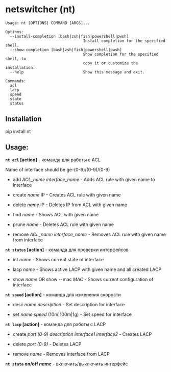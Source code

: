 # netswitcher (nt)

```console
Usage: nt [OPTIONS] COMMAND [ARGS]...

Options:
  --install-completion [bash|zsh|fish|powershell|pwsh]
                                  Install completion for the specified shell.
  --show-completion [bash|zsh|fish|powershell|pwsh]
                                  Show completion for the specified shell, to
                                  copy it or customize the installation.
  --help                          Show this message and exit.

Commands:
  acl
  lacp
  speed
  state
  status
```

## Installation
pip install nt

## Usage:
**`nt acl` [action]** - команда для работы с ACL

Name of interface should be ge-(0-9)/(0-9)/(0-9)

- add     *ACL_name* *interface_name* - Adds ACL rule with given name to interface

- create  *name* IP - Creates ACL rule with given name

- delete  *name* IP - Deletes IP from ACL with given name

- find    *name* - Shows ACL with given name

- prune   *name* - Deletes ACL rule with given name

- remove  *ACL_name* *interface_name* - Removes ACL rule with given name from interface


**`nt status` [action]** - команда для проверки интерфейсов

- int   *name* - Shows current state of interface

- lacp  *name* - Shows active LACP with given name and all created LACP

- show  *name* OR show --mac *MAC* - Shows current configuration of interface


**`nt speed` [action]** - команда для изменения скорости

- desc  *name* *description* - Set description for interface

- set   *name* *speed* (10m|100m|1g) - Set speed for interface

**`nt lacp` [action]** - команда для работы с LACP


- create  *port (0-9)* *description* *interface1* *interface2* - Creates LACP

- delete  *port (0-9)* - Deletes LACP

- remove  *name* - Removes interface from LACP

**`nt state` on/off *name*** - включить/выключить интерфейс
